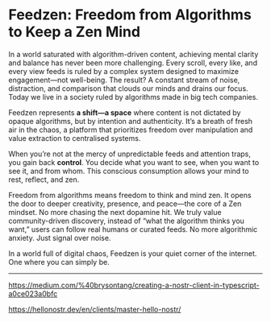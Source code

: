 # Feedzen: Freedom from Algorithms to Keep a Zen Mind

In a world saturated with algorithm-driven content, achieving mental clarity and balance has never been more challenging. Every scroll, every like, and every view feeds is ruled by a complex system designed to maximize engagement—not well-being. The result? A constant stream of noise, distraction, and comparison that clouds our minds and drains our focus. Today we live in a society ruled by algorithms made in big tech companies.

Feedzen represents **a shift—a space** where content is not dictated by opaque algorithms, but by intention and authenticity. It’s a breath of fresh air in the chaos, a platform that prioritizes freedom over manipulation and value extraction to centralised systems.

When you’re not at the mercy of unpredictable feeds and attention traps, you gain back **control**. You decide what you want to see, when you want to see it, and from whom. This conscious consumption allows your mind to rest, reflect, and zen.

Freedom from algorithms means freedom to think and mind zen. It opens the door to deeper creativity, presence, and peace—the core of a Zen mindset. No more chasing the next dopamine hit. We truly value community-driven discovery, instead of “what the algorithm thinks you want,” users can follow real humans or curated feeds. No more algorithmic anxiety. Just signal over noise.

In a world full of digital chaos, Feedzen is your quiet corner of the internet. One where you can simply be.

---

https://medium.com/%40brysontang/creating-a-nostr-client-in-typescript-a0ce023a0bfc

https://hellonostr.dev/en/clients/master-hello-nostr/
